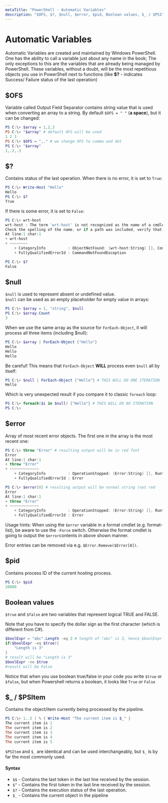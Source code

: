 ```yaml
---
metaTitle: "PowerShell - Automatic Variables"
description: "$OFS, $?, $null, $error, $pid, Boolean values, $_ / $PSItem"
---
```


# Automatic Variables


Automatic Variables are created and maintained by Windows PowerShell. One has the ability to call a variable just about any name in the book; The only exceptions to this are the variables that are already being managed by PowerShell. These variables, without a doubt, will be the most repetitious objects you use in PowerShell next to functions (like **$?** - indicates Success/ Failure status of the last operation)



## $OFS


Variable called Output Field Separator contains string value that is used when converting an array to a string. By default `$OFS = " "` (**a space**), but it can be changed:

```powershell
PS C:\> $array = 1,2,3
PS C:\> "$array" # default OFS will be used
1 2 3
PS C:\> $OFS = ",." # we change OFS to comma and dot
PS C:\> "$array"
1,.2,.3

```



## $?


Contains status of the last operation. When there is no error, it is set to `True`:

```powershell
PS C:\> Write-Host "Hello"
Hello
PS C:\> $?
True

```

If there is some error, it is set to `False`:

```powershell
PS C:\> wrt-host
wrt-host : The term 'wrt-host' is not recognized as the name of a cmdlet, function, script file, or operable program.
Check the spelling of the name, or if a path was included, verify that the path is correct and try again.
At line:1 char:1
+ wrt-host
+ ~~~~~~~~
    + CategoryInfo          : ObjectNotFound: (wrt-host:String) [], CommandNotFoundException
    + FullyQualifiedErrorId : CommandNotFoundException

PS C:\> $?
False

```



## $null


`$null` is used to represent absent or undefined value.<br />
`$null` can be used as an empty placeholder for empty value in arrays:

```powershell
PS C:\> $array = 1, "string", $null
PS C:\> $array.Count
3

```

When we use the same array as the source for `ForEach-Object`, it will process all three items (including $null):

```powershell
PS C:\> $array | ForEach-Object {"Hello"}
Hello
Hello
Hello

```

Be careful! This means that `ForEach-Object` **WILL** process even `$null` all by itself:

```powershell
PS C:\> $null | ForEach-Object {"Hello"} # THIS WILL DO ONE ITERATION !!!
Hello

```

Which is very unexpected result if you compare it to classic `foreach` loop:

```powershell
PS C:\> foreach($i in $null) {"Hello"} # THIS WILL DO NO ITERATION
PS C:\>

```



## $error


Array of most recent error objects. The first one in the array is the most recent one:

```powershell
PS C:\> throw "Error" # resulting output will be in red font
Error
At line:1 char:1
+ throw "Error"
+ ~~~~~~~~~~~~~
    + CategoryInfo          : OperationStopped: (Error:String) [], RuntimeException
    + FullyQualifiedErrorId : Error

PS C:\> $error[0] # resulting output will be normal string (not red    )
Error
At line:1 char:1
+ throw "Error"
+ ~~~~~~~~~~~~~
    + CategoryInfo          : OperationStopped: (Error:String) [], RuntimeException
    + FullyQualifiedErrorId : Error

```

Usage hints: When using the `$error` variable in a format cmdlet (e.g. format-list), be aware to use the `-Force` switch. Otherwise the format cmdlet is going to output the `$error`contents in above shown manner.

Error entries can be removed via e.g. `$Error.Remove($Error[0])`.



## $pid


Contains process ID of the current hosting process.

```powershell
PS C:\> $pid
26080

```



## Boolean values


`$true` and `$false` are two variables that represent logical TRUE and FALSE.

Note that you have to specify the dollar sign as the first character (which is different from C#).

```powershell
$boolExpr = "abc".Length -eq 3 # length of "abc" is 3, hence $boolExpr will be True
if($boolExpr -eq $true){
    "Length is 3"
}
# result will be "Length is 3" 
$boolExpr -ne $true
#result will be False

```

Notice that when you use boolean true/false in your code you write `$true` or `$false`, but when Powershell returns a boolean, it looks like `True` or `False`



## $_ / $PSItem


Contains the object/item currently being processed by the pipeline.

```powershell
PS C:\> 1..5 | % { Write-Host "The current item is $_" }
The current item is 1
The current item is 2
The current item is 3
The current item is 4
The current item is 5

```

`$PSItem` and `$_` are identical and can be used interchangeably, but `$_` is by far the most commonly used.



#### Syntax


- `$$` - Contains the last token in the last line received by the session.
- `$^` - Contains the first token in the last line received by the session.
- `$?` - Contains the execution status of the last operation.
- `$_` - Contains the current object in the pipeline

